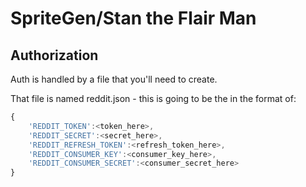 # SpriteGen/Stan the Flair Man

## Authorization

Auth is handled by a file that you'll need to create.

That file is named reddit.json - this is going to be the in the format of:

```javascript
{
    'REDDIT_TOKEN':<token_here>,
    'REDDIT_SECRET':<secret_here>,
    'REDDIT_REFRESH_TOKEN':<refresh_token_here>,
    'REDDIT_CONSUMER_KEY':<consumer_key_here>,
    'REDDIT_CONSUMER_SECRET':<consumer_secret_here>
}
```